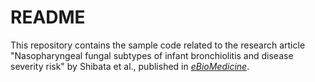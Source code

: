 # README

This repository contains the sample code related to the research article "Nasopharyngeal fungal subtypes of infant bronchiolitis and disease severity risk" by Shibata et al., published in [*eBioMedicine*](https://www.sciencedirect.com/science/article/pii/S2352396423003079?via%3Dihub).


